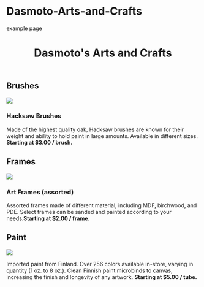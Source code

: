 # Dasmoto-Arts-and-Crafts
example page

<!DOCTYPE html>
<html>

<head>
  <link href="./style.css" type="text/css" rel="stylesheet">
</head>
<body>
 <div class="container">
   <!--header-->
   <header>
     <h1>Dasmoto's Arts and Crafts</h1>
   </header>
   <!--top section-->
   <section class="top">
     <h2 class="brushes">Brushes</h2>
     <img src="https://content.codecademy.com/courses/freelance-1/unit-2/hacksaw.jpeg"/>
     <h3>Hacksaw Brushes</h3>
     <p>
       Made of the highest quality oak, Hacksaw brushes are known for their weight and ability to hold paint in large amounts. Available in different sizes. <strong>Starting at $3.00 / brush.</strong>
     </p>
   </section>
   <!--middle section-->
   <section class="middle">
     <h2 class="frames">Frames</h2>
     <img src="https://content.codecademy.com/courses/freelance-1/unit-2/frames.jpeg"/>
     <h3>Art Frames (assorted)</h3>
     <p>
       Assorted frames made of different material, including MDF, birchwood, and PDE. Select frames can be sanded and painted according to your needs.<strong>Starting at $2.00 / frame.</strong>
     </p>
   </section>
   <!--bottom section-->
   <section class="bottom">
     <h2 class="paint">Paint</h2>
     <img src="https://content.codecademy.com/courses/freelance-1/unit-2/finnish.jpeg"/>
     <p>
       Imported paint from Finland. Over 256 colors available in-store, varying in quantity (1 oz. to 8 oz.). Clean Finnish paint microbinds to canvas, increasing the finish and longevity of any artwork. <strong>Starting at $5.00 / tube.</strong>
     </p>
   </section>

 </div>
</body>

</html>

